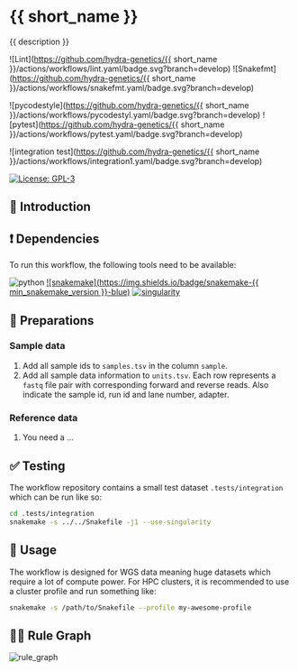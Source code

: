 # {{ short_name }}

{{ description }}

![Lint](https://github.com/hydra-genetics/{{ short_name }}/actions/workflows/lint.yaml/badge.svg?branch=develop)
![Snakefmt](https://github.com/hydra-genetics/{{ short_name }}/actions/workflows/snakefmt.yaml/badge.svg?branch=develop)

![pycodestyle](https://github.com/hydra-genetics/{{ short_name }}/actions/workflows/pycodestyl.yaml/badge.svg?branch=develop)
![pytest](https://github.com/hydra-genetics/{{ short_name }}/actions/workflows/pytest.yaml/badge.svg?branch=develop)

![integration test](https://github.com/hydra-genetics/{{ short_name }}/actions/workflows/integration1.yaml/badge.svg?branch=develop)

[![License: GPL-3](https://img.shields.io/badge/License-GPL3-yellow.svg)](https://opensource.org/licenses/gpl-3.0.html)

## :speech_balloon: Introduction

## :heavy_exclamation_mark: Dependencies

To run this workflow, the following tools need to be available:

![python](https://img.shields.io/badge/python-3.8-blue)
[![snakemake](https://img.shields.io/badge/snakemake-{{ min_snakemake_version }}-blue)](https://snakemake.readthedocs.io/en/stable/)
[![singularity](https://img.shields.io/badge/singularity-3.7-blue)](https://sylabs.io/docs/)

## :school_satchel: Preparations

### Sample data

1. Add all sample ids to `samples.tsv` in the column `sample`.
2. Add all sample data information to `units.tsv`. Each row represents a `fastq` file pair with
corresponding forward and reverse reads. Also indicate the sample id, run id and lane number, adapter.

### Reference data

1. You need a ...

## :white_check_mark: Testing

The workflow repository contains a small test dataset `.tests/integration` which can be run like so:

```bash
cd .tests/integration
snakemake -s ../../Snakefile -j1 --use-singularity
```

## :rocket: Usage

The workflow is designed for WGS data meaning huge datasets which require a lot of compute power. For
HPC clusters, it is recommended to use a cluster profile and run something like:

```bash
snakemake -s /path/to/Snakefile --profile my-awesome-profile
```

## :judge: Rule Graph

![rule_graph](https://raw.githubusercontent.com/path.../rulegraph.svg)
